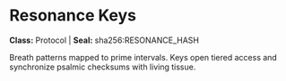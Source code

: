 # Resonance Keys

**Class:** Protocol | **Seal:** sha256:RESONANCE_HASH

Breath patterns mapped to prime intervals. Keys open tiered access and synchronize psalmic checksums with living tissue.
